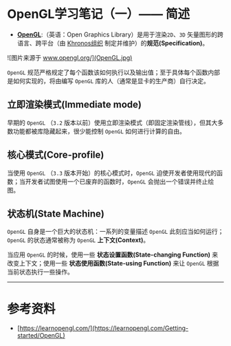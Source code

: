 # OpenGL学习笔记（一）—— 简述

- [**OpenGL**](https://www.opengl.org/):（英语：Open Graphics Library）是用于渲染`2D`、`3D` 矢量图形的跨语言、跨平台（由 [Khronos组织](https://www.khronos.org/) 制定并维护）的**规范(Specification)**。

![图片来源于 www.opengl.org/](OpenGL.jpg)

`OpenGL` 规范严格规定了每个函数该如何执行以及输出值；至于具体每个函数内部是如何实现的，将由编写 `OpenGL` 库的人（通常是显卡的生产商）自行决定。


## 立即渲染模式(Immediate mode)
早期的 `OpenGL` （`3.2` 版本以前）使用立即渲染模式（即固定渲染管线），但其大多数功能都被库隐藏起来，很少能控制 `OpenGL` 如何进行计算的自由。


## 核心模式(Core-profile)
当使用 `OpenGL` （`3.3` 版本开始）的核心模式时，`OpenGL` 迫使开发者使用现代的函数；当开发者试图使用一个已废弃的函数时，`OpenGL` 会抛出一个错误并终止绘图。


## 状态机(State Machine)
`OpenGL` 自身是一个巨大的状态机：一系列的变量描述 `OpenGL` 此刻应当如何运行；`OpenGL` 的状态通常被称为 `OpenGL` **上下文(Context)**。

当应用 `OpenGL` 的时候，使用一些 **状态设置函数(State-changing Function)** 来改变上下文；使用一些 **状态使用函数(State-using Function)** 来让 `OpenGL` 根据当前状态执行一些操作。



---

# 参考资料
- [https://learnopengl.com/](https://learnopengl.com/Getting-started/OpenGL)
